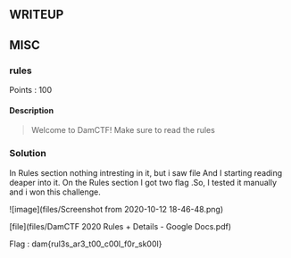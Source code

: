 ## WRITEUP 

## MISC 
### rules
Points : 100

#### Description
> Welcome to DamCTF! Make sure to read the rules

### Solution

 In Rules section nothing intresting in it, but i saw file And I starting reading deaper into it. 
 On the Rules section I got two flag .So, I tested it manually and i won this challenge.  
 
 ![image](files/Screenshot from 2020-10-12 18-46-48.png)
 
 [file](files/DamCTF 2020 Rules + Details - Google Docs.pdf)
 
 Flag : dam{rul3s_ar3_t00_c00l_f0r_sk00l}
